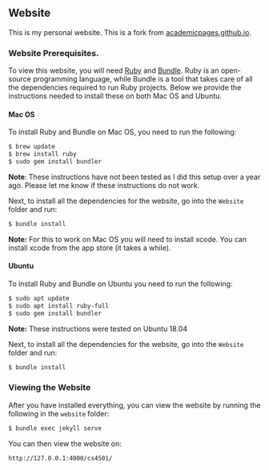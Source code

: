 ## Website

This is my personal website. This is a fork from [academicpages.github.io](academicpages.github.io).

### Website Prerequisites.

To view this website, you will need [Ruby](https://www.ruby-lang.org/en/) and [Bundle](https://bundler.io). Ruby is an open-source programming language, while Bundle is a tool that takes care of all the dependencies required to run Ruby projects. Below we provide the instructions needed to install these on both Mac OS and Ubuntu.

#### Mac OS

To install Ruby and Bundle on Mac OS, you need to run the following:

```bash
$ brew update
$ brew install ruby
$ sudo gem install bundler
```

**Note**: These instructions have not been tested as I did this setup over a year ago. Please let me know if these instructions do not work.

Next, to install all the dependencies for the website, go into the `Website` folder and run:

```bash
$ bundle install
```

**Note:** For this to work on Mac OS you will need to install xcode. You can install xcode from the app store (it takes a while).

#### Ubuntu

To install Ruby and Bundle on Ubuntu you need to run the following:

```bash
$ sudo apt update
$ sudo apt install ruby-full
$ sudo gem install bundler
```

**Note:** These instructions were tested on Ubuntu 18.04

Next, to install all the dependencies for the website, go into the `Website` folder and run:

```bash
$ bundle install
```

### Viewing the Website

After you have installed everything, you can view the website by running the following in the `website` folder:
```bash
$ bundle exec jekyll serve
```

You can then view the website on:
```
http://127.0.0.1:4000/cs4501/
```